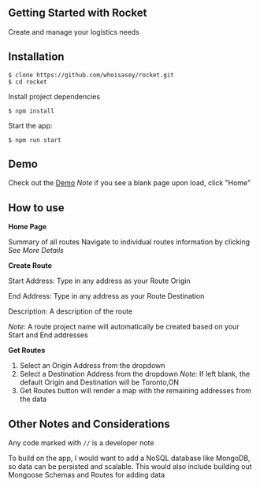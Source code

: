 ## Getting Started with Rocket

Create and manage your logistics needs

## Installation

```
$ clone https://github.com/whoisasey/rocket.git
$ cd rocket
```

Install project dependencies

```
$ npm install
```

Start the app:

```
$ npm run start
```

## Demo

Check out the [Demo](https://whoisasey.github.io/rocket/)
_Note_ if you see a blank page upon load, click "Home"

## How to use

**Home Page**

Summary of all routes
Navigate to individual routes information by clicking _See More Details_

**Create Route**

Start Address: Type in any address as your Route Origin

End Address: Type in any address as your Route Destination

Description: A description of the route

_Note:_ A route project name will automatically be created based on your Start and End addresses

**Get Routes**

1. Select an Origin Address from the dropdown
2. Select a Destination Address from the dropdown
   _Note:_ If left blank, the default Origin and Destination will be Toronto,ON
3. Get Routes button will render a map with the remaining addresses from the data

## Other Notes and Considerations

Any code marked with `//` is a developer note

To build on the app, I would want to add a NoSQL database like MongoDB, so data can be persisted and scalable. This would also include building out Mongoose Schemas and Routes for adding data
